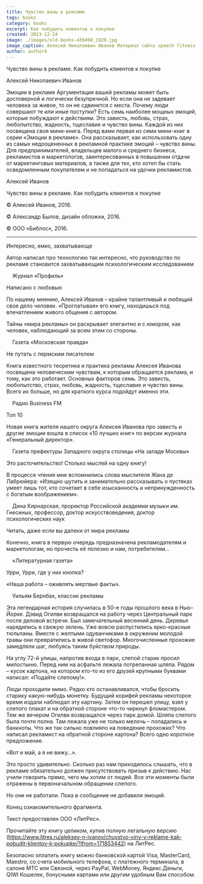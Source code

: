```yaml
---
title: Чувство вины в рекламе
tags: books
category: books
excerpt: Как побудить клиентов к покупке
created: 2013-12-24
image: ./images/old-books-436498_1920.jpg
image_caption: Алексей Николаевич Иванов Материал сайта speech fitness fun - Проект Фитнес речи — часть движения за свободные Программы Обучения для Публичных Выступлений
author: author4
---
```




Чувство вины в рекламе. Как побудить клиентов к покупке 


Алексей Николаевич Иванов

Эмоции в рекламе Аргументация вашей рекламы может быть достоверной и
логически безупречной. Но если она не задевает человека за живое, то он
не сдвинется с места. Почему люди совершают те или иные поступки? Есть
семь наиболее мощных эмоций, которые побуждают к действиям. Это зависть,
любовь, страх, любопытство, жадность, тщеславие и чувство вины. Каждой
из них посвящена своя мини-книга. Перед вами первая из семи мини-книг в
серии «Эмоции в рекламе». Она рассказывает, как использовать одну из
самых недооцененных в рекламной практике эмоций – чувство вины. Для
предпринимателей, владельцев малого и среднего бизнеса, рекламистов и
маркетологов, заинтересованных в повышении отдачи от маркетинговых
материалов, а также для тех, кто хотел бы стать осведомленным
покупателем и не попадаться на удочки рекламистов.

Алексей Иванов

Чувство вины в рекламе. Как побудить клиентов к покупке

© Алексей Иванов, 2016.

© Александр Былов, дизайн обложки, 2016.

© ООО «Библос», 2016.

------------------------------------------------------------------------

Интересно, емко, захватывающе

Автор написал про технологию так интересно, что руководство по рекламе
становится захватывающим психологическим исследованием

    Журнал «Профиль»

Написано с любовью

По нашему мнению, Алексей Иванов – крайне талантливый и любящий свое
дело человек. «Проглатывая» его книгу, находишься под впечатлением
живого общения с автором.

Тайны «мира рекламы» он раскрывает элегантно и с юмором, как человек,
наблюдающий за всем этим со стороны.

    Газета «Московская правда»

Не путать с пермским писателем

Книга известного теоретика и практика рекламы Алексея Иванова посвящена
человеческим чувствам, к которым обращается реклама, и тому, как это
работает. Основных факторов семь. Это зависть, любопытство, страх,
любовь, жадность, тщеславие и чувство вины. Всего их больше, но для
краткого курса подойдут именно эти.

    Радио Business FM

Топ 10

Новая книга жителя нашего округа Алексея Иванова про зависть и другие
эмоции вошла в список «10 лучших книг» по версии журнала «Генеральный
директор».

    Газета префектуры Западного округа столицы «На западе Москвы»

Это расточительство! Столько мыслей на одну книгу!

В процессе чтения мне вспомнились слова мыслителя Жана де Лабрюйера:
«Изящно шутить и занимательно рассказывать о пустяках умеет лишь тот,
кто сочетает в себе изысканность и непринужденность с богатым
воображением».

    Дина Кирнарская, проректор Российской академии музыки им. Гнесиных,
профессор, доктор искусствоведения, доктор психологических наук

Читать, даже если вы далеки от мира рекламы

Конечно, книга в первую очередь предназначена рекламодателям и
маркетологам, но прочесть её полезно и нам, потребителям…

    «Литературная газета»

Урри, Урри, где у них кнопка?

«Наша работа – оживлять мертвые факты».

    Уильям Бернбах, классик рекламы

Эта легендарная история случилась в 50-е годы прошлого века в Нью-Йорке.
Дэвид Огилви возвращался на работу через Центральный парк после деловой
встречи. Был замечательный весенний день. Деревья нарядились в свежую
зелень. Уже вовсю распустились ярко-красные тюльпаны. Вместе с желтыми
одуванчиками в окружении молодой травы они превратились в живой
светофор. Многочисленные прохожие замедляли шаг, любуясь таким буйством
природы.

На углу 72-й улицы, напротив входа в парк, слепой старик просил
милостыню. Перед ним на асфальте лежала потрепанная шляпа. Рядом – кусок
картона, на котором кто-то из его друзей крупными буквами написал:
«Подайте слепому!».

Люди проходили мимо. Редко кто останавливался, чтобы бросить старику
какую-нибудь монетку. Будущий корифей рекламы некоторое время издали
наблюдал эту картину. Затем он перешел улицу, взял у слепого плакат и на
обратной стороне что-то чиркнул фломастером. Тем же вечером Огилви
возвращался через парк домой. Шляпа слепого была почти полна. Там лежала
уже не только мелочь – попадались и банкноты. Что же так сильно повлияло
на поведение прохожих? Что написал рекламист на обратной стороне
картона? Всего одно короткое предложение.

«Вот и май, а я не вижу…».

Это просто удивительно. Сколько раз нам приходилось слышать, что в
рекламе обязательно должен присутствовать призыв к действию. Нас учили
говорить прямо, чего мы хотим от людей. Все эти моменты были отражены в
первоначальном обращении слепого.

Но они не работали. Пока в сообщение не добавили эмоций.

Конец ознакомительного фрагмента.

Текст предоставлен ООО «ЛитРес».

Прочитайте эту книгу целиком, купив полную легальную версию
(https://www.litres.ru/aleksey-n-ivanov/chuvstvo-viny-v-reklame-kak-pobudit-klientov-k-pokupke/?lfrom=171853442)
на ЛитРес.

Безопасно оплатить книгу можно банковской картой Visa, MasterCard,
Maestro, со счета мобильного телефона, с платежного терминала, в салоне
МТС или Связной, через PayPal, WebMoney, Яндекс.Деньги, QIWI Кошелек,
бонусными картами или другим удобным Вам способом.
